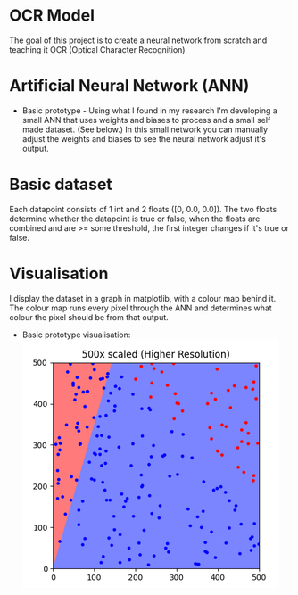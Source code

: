 # OCR Model
The goal of this project is to create a neural network from scratch and teaching it OCR (Optical Character Recognition)


# Artificial Neural Network (ANN)
* Basic prototype - Using what I found in my research I'm developing a small ANN that uses weights and biases to process and a small self made dataset. (See below.) In this small network you can manually adjust the weights and biases to see the neural network adjust it's output.



# Basic dataset
Each datapoint consists of 1 int and 2 floats ([0, 0.0, 0.0]).
The two floats determine whether the datapoint is true or false, when the floats are combined and are >= some threshold, the first integer changes if it's true or false.


# Visualisation
I display the dataset in a graph in matplotlib, with a colour map behind it.
The colour map runs every pixel through the ANN and determines what colour the pixel should be from that output.

* Basic prototype visualisation:
    <img src="/resources/prototype.png"/>